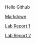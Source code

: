 Hello Github

[Markdown](https://BenMiller0.github.io/cse15l-lab-reports/test.html)

[Lab Report 1](https://BenMiller0.github.io/cse15l-lab-reports/Lab-Report1.html)

[Lab Report 2](https://BenMiller0.github.io/cse15l-lab-reports/Lab-Report2.html)
